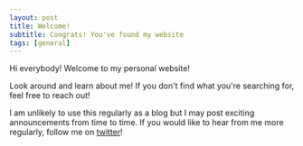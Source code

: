 ```yaml
---
layout: post
title: Welcome!
subtitle: Congrats! You've found my website
tags: [general]
---
```


Hi everybody! Welcome to my personal website!

Look around and learn about me! If you don't find what you're searching for, feel free to reach out! 

I am unlikely to use this regularly as a blog but I may post exciting announcements from time to time. 
If you would like to hear from me more regularly, follow me on [twitter](https://www.twitter.com/dpseidel)!